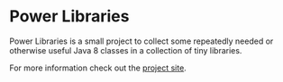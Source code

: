 # Power Libraries
Power Libraries is a small project to collect some repeatedly needed or otherwise useful Java 8 classes in a collection of tiny libraries.

For more information check out the [project site](http://power-libraries.github.io/).
